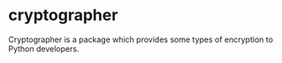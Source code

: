 # cryptographer
Cryptographer is a package which provides some types of encryption to Python developers.
